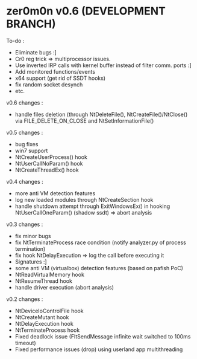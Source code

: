 zer0m0n v0.6 (DEVELOPMENT BRANCH)
=================================

To-do :
+ Eliminate bugs :]
+ Cr0 reg trick => multiprocessor issues.
+ Use inverted IRP calls with kernel buffer instead of filter comm. ports :]
+ Add monitored functions/events
+ x64 support (get rid of SSDT hooks)
+ fix random socket desynch
+ etc.

v0.6 changes :
+ handle files deletion (through NtDeleteFile(), NtCreateFile()/NtClose() via FILE_DELETE_ON_CLOSE and NtSetInformationFile()

v0.5 changes :
+ bug fixes
+ win7 support
+ NtCreateUserProcess() hook 
+ NtUserCallNoParam() hook 
+ NtCreateThreadEx() hook 

v0.4 changes :
+ more anti VM detection features
+ log new loaded modules through NtCreateSection hook 
+ handle shutdown attempt through ExitWindowsEx() in hooking NtUserCallOneParam() (shadow ssdt) => abort analysis

v0.3 changes :
+ fix minor bugs
+ fix NtTerminateProcess race condition (notify analyzer.py of process termination)
+ fix hook NtDelayExecution => log the call before executing it
+ Signatures :]
+ some anti VM (virtualbox) detection features (based on pafish PoC)
+ NtReadVirtualMemory hook
+ NtResumeThread hook
+ handle driver execution (abort analysis)

v0.2 changes :
+ NtDeviceIoControlFile hook
+ NtCreateMutant hook
+ NtDelayExecution hook
+ NtTerminateProcess hook
+ Fixed deadlock issue (FltSendMessage infinite wait switched to 100ms timeout)
+ Fixed performance issues (drop) using userland app multithreading
